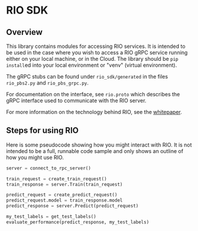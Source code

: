 # RIO SDK

## Overview
This library contains modules for accessing RIO services. It is intended to be used in the case where you wish to access
a RIO gRPC service running either on your local machine, or in the Cloud. The library should be `pip install`ed into
your local environment or "venv" (virtual environment).

The gRPC stubs can be found under `rio_sdk/generated` in the files `rio_pbs2.py` and `rio_pbs_grpc.py`.

For documentation on the interface, see `rio.proto` which describes the gRPC interface used to communicate with the
RIO server.

For more information on the technology behind RIO, see the [whitepaper](https://arxiv.org/abs/1906.00588).

## Steps for using RIO
Here is some pseudocode showing how you might interact with RIO. It is not intended to be a full, runnable code sample
and only shows an outline of how you might use RIO.

```python
server = connect_to_rpc_server()

train_request = create_train_request()
train_response = server.Train(train_request)

predict_request = create_predict_request()
predict_request.model = train_response.model
predict_response = server.Predict(predict_request)

my_test_labels = get_test_labels()
evaluate_performance(predict_response, my_test_labels)
```

